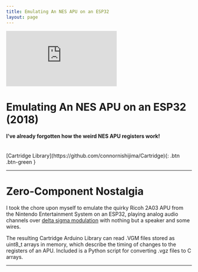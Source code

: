 ```yaml
---
title: Emulating An NES APU on an ESP32
layout: page
---
```


<iframe class="youtube-video" src="https://www.youtube.com/embed/UeyzAdZLLOk" title="YouTube video player" frameborder="0" allow="accelerometer; autoplay; clipboard-write; encrypted-media; gyroscope; picture-in-picture; web-share" allowfullscreen></iframe>

# **Emulating An NES APU on an ESP32 (2018)**

#### I've already forgotten how the weird NES APU registers work!

<br>
[Cartridge Library](https://github.com/connornishijima/Cartridge){: .btn .btn-green }

--------------------------------------------

# Zero-Component Nostalgia

I took the chore upon myself to emulate the quirky Ricoh 2A03 APU from the Nintendo Entertainment System on an ESP32, playing analog audio channels over [delta sigma modulation](https://en.wikipedia.org/wiki/Delta-sigma_modulation) with nothing but a speaker and some wires.

The resulting Cartridge Arduino Library can read .VGM files stored as uint8_t arrays in memory, which describe the timing of changes to the registers of an APU. Included is a Python script for converting .vgz files to C arrays.

--------------------------------------------

